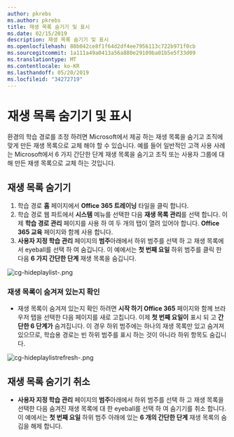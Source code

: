 ```yaml
---
author: pkrebs
ms.author: pkrebs
title: 재생 목록 숨기기 및 표시
ms.date: 02/15/2019
description: 재생 목록 숨기기 및 표시
ms.openlocfilehash: 88b042ce8f1f64d2df4ee7956113c722b971f0cb
ms.sourcegitcommit: 1a111a49a0413a56a880e29109ba01b5e5f33d09
ms.translationtype: MT
ms.contentlocale: ko-KR
ms.lasthandoff: 05/20/2019
ms.locfileid: "34272719"
---
```

# <a name="hide-and-show-playlists"></a>재생 목록 숨기기 및 표시

환경의 학습 경로를 조정 하려면 Microsoft에서 제공 하는 재생 목록을 숨기고 조직에 맞게 만든 재생 목록으로 교체 해야 할 수 있습니다. 예를 들어 일반적인 고객 사용 사례는 Microsoft에서 6 가지 간단한 단계 재생 목록을 숨기고 조직 또는 사용자 그룹에 대해 만든 재생 목록으로 교체 하는 것입니다. 

## <a name="hide-a-playlist"></a>재생 목록 숨기기

1. 학습 경로 **홈** 페이지에서 **Office 365 트레이닝** 타일을 클릭 합니다.
2. 학습 경로 웹 파트에서 **시스템** 메뉴를 선택한 다음 **재생 목록 관리**를 선택 합니다. 이제 **학습 경로 관리** 페이지를 사용 하 여 두 개의 탭이 열려 있어야 합니다. **Office 365 교육** 페이지와 함께 사용 합니다. 
3. **사용자 지정 학습 관리** 페이지의 **범주**아래에서 하위 범주를 선택 하 고 재생 목록에서 eyeball를 선택 하 여 숨깁니다. 이 예에서는 **첫 번째 요일** 하위 범주를 클릭 한 다음 **6 가지 간단한 단계** 재생 목록을 숨깁니다.  

![cg-hideplaylist-.png](media/cg-hideplaylist.png)

### <a name="verify-the-playlist-is-hidden"></a>재생 목록이 숨겨져 있는지 확인
- 재생 목록이 숨겨져 있는지 확인 하려면 **시작 하기 Office 365** 페이지와 함께 브라우저 탭을 선택한 다음 페이지를 새로 고칩니다. 이제 **첫 번째 요일이** 표시 되 고 **간단한 6 단계가** 숨겨집니다. 이 경우 하위 범주에는 하나의 재생 목록만 있고 숨겨져 있으므로, 학습용 경로는 빈 하위 범주를 표시 하는 것이 아니라 하위 항목도 숨깁니다. 

![cg-hideplaylistrefresh-.png](media/cg-hideplaylistrefresh.png)

## <a name="unhide-a-playlist"></a>재생 목록 숨기기 취소

- **사용자 지정 학습 관리** 페이지의 **범주**아래에서 하위 범주를 선택 하 고 재생 목록을 선택한 다음 숨겨진 재생 목록에 대 한 eyeball를 선택 하 여 숨기기를 취소 합니다. 이 예에서는 **첫 번째 요일** 하위 범주 아래에 있는 **6 개의 간단한 단계** 재생 목록의 숨김을 해제 합니다.  

